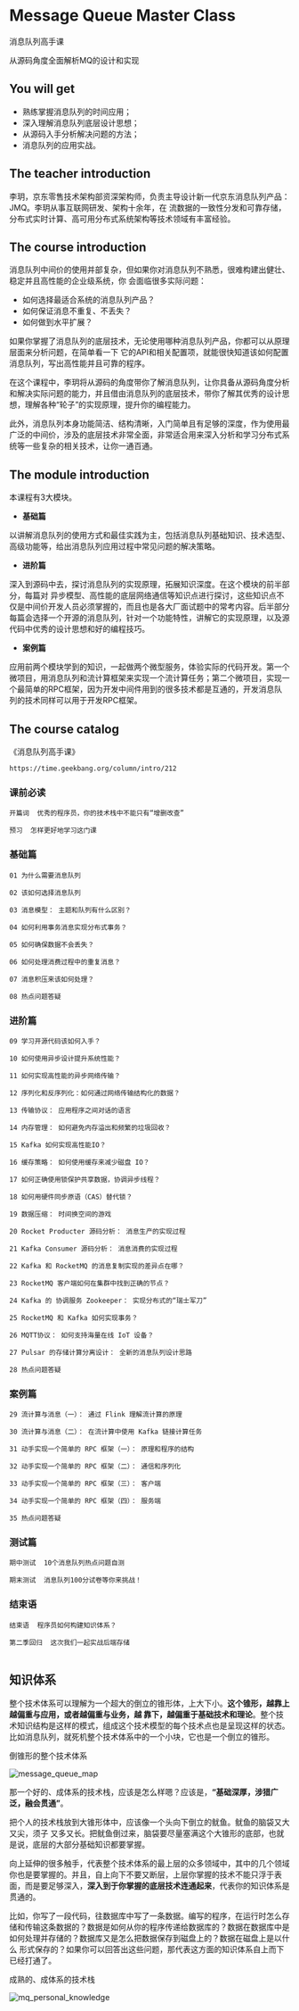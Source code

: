 # Message Queue Master Class

消息队列高手课

从源码角度全面解析MQ的设计和实现

## You will get

+ 熟练掌握消息队列的时间应用；
+ 深入理解消息队列底层设计思想；
+ 从源码入手分析解决问题的方法；
+ 消息队列的应用实战。

## The teacher introduction

李玥，京东零售技术架构部资深架构师，负责主导设计新一代京东消息队列产品： JMQ。李玥从事互联网研发、架构十余年，在 流数据的一致性分发和可靠存储，分布式实时计算、高可用分布式系统架构等技术领域有丰富经验。

## The course introduction

消息队列中间价的使用并部复杂，但如果你对消息队列不熟悉，很难构建出健壮、稳定并且高性能的企业级系统，你 会面临很多实际问题：

+ 如何选择最适合系统的消息队列产品？
+ 如何保证消息不重复、不丢失？
+ 如何做到水平扩展？

如果你掌握了消息队列的底层技术，无论使用哪种消息队列产品，你都可以从原理层面来分析问题，在简单看一下 它的API和相关配置项，就能很快知道该如何配置消息队列，写出高性能并且可靠的程序。

在这个课程中，李玥将从源码的角度带你了解消息队列，让你具备从源码角度分析和解决实际问题的能力，并且借由消息队列的底层技术，带你了解其优秀的设计思想，理解各种“轮子”的实现原理，提升你的编程能力。

此外，消息队列本身功能简洁、结构清晰，入门简单且有足够的深度，作为使用最广泛的中间价，涉及的底层技术非常全面，非常适合用来深入分析和学习分布式系统等一些复杂的相关技术，让你一通百通。

## The module introduction

本课程有3大模块。

+ **基础篇**

以讲解消息队列的使用方式和最佳实践为主，包括消息队列基础知识、技术选型、高级功能等，给出消息队列应用过程中常见问题的解决策略。

+ **进阶篇**

深入到源码中去，探讨消息队列的实现原理，拓展知识深度。在这个模块的前半部分，每篇对 异步模型、高性能的底层网络通信等知识点进行探讨，这些知识点不仅是中间价开发人员必须掌握的，而且也是各大厂面试题中的常考内容。后半部分每篇会选择一个开源的消息队列，针对一个功能特性，讲解它的实现原理，以及源代码中优秀的设计思想和好的编程技巧。

+ **案例篇**

应用前两个模块学到的知识，一起做两个微型服务，体验实际的代码开发。第一个微项目，用消息队列和流计算框架来实现一个流计算任务；第二个微项目，实现一个最简单的RPC框架，因为开发中间件用到的很多技术都是互通的，开发消息队列的技术同样可以用于开发RPC框架。

## The course catalog

《消息队列高手课》

```
https://time.geekbang.org/column/intro/212
```


### 课前必读
```
开篇词  优秀的程序员，你的技术栈中不能只有“增删改查”

预习  怎样更好地学习这门课

```

### 基础篇
```
01 为什么需要消息队列

02 该如何选择消息队列

03 消息模型： 主题和队列有什么区别？

04 如何利用事务消息实现分布式事务？

05 如何确保数据不会丢失？

06 如何处理消费过程中的重复消息？

07 消息积压来该如何处理？

08 热点问题答疑

```

### 进阶篇
```
09 学习开源代码该如何入手？

10 如何使用异步设计提升系统性能？

11 如何实现高性能的异步网络传输？

12 序列化和反序列化：如何通过网络传输结构化的数据？

13 传输协议： 应用程序之间对话的语言

14 内存管理： 如何避免内存溢出和频繁的垃圾回收？

15 Kafka 如何实现高性能IO？

16 缓存策略： 如何使用缓存来减少磁盘 IO？

17 如何正确使用锁保护共享数据，协调异步线程？

18 如何用硬件同步原语（CAS）替代锁？

19 数据压缩： 时间换空间的游戏

20 Rocket Producter 源码分析： 消息生产的实现过程

21 Kafka Consumer 源码分析： 消息消费的实现过程

22 Kafka 和 RocketMQ 的消息复制实现的差异点在哪？

23 RocketMQ 客户端如何在集群中找到正确的节点？

24 Kafka 的 协调服务 Zookeeper： 实现分布式的“瑞士军刀”

25 RocketMQ 和 Kafka 如何实现事务？

26 MQTT协议： 如何支持海量在线 IoT 设备？

27 Pulsar 的存储计算分离设计： 全新的消息队列设计思路

28 热点问题答疑

```

### 案例篇
```
29 流计算与消息（一）： 通过 Flink 理解流计算的原理

30 流计算与消息（二）： 在流计算中使用 Kafka 链接计算任务

31 动手实现一个简单的 RPC 框架（一）： 原理和程序的结构

32 动手实现一个简单的 RPC 框架（二）： 通信和序列化

33 动手实现一个简单的 RPC 框架（三）： 客户端

34 动手实现一个简单的 RPC 框架（四）： 服务端

35 热点问题答疑

```

### 测试篇
```
期中测试  10个消息队列热点问题自测

期末测试  消息队列100分试卷等你来挑战！

```

### 结束语
```
结束语  程序员如何构建知识体系？

第二季回归  这次我们一起实战后端存储


```


## 知识体系

整个技术体系可以理解为一个超大的倒立的锥形体，上大下小。**这个锥形，越靠上越偏重与应用，或者越偏重与业务，越 靠下，越偏重于基础技术和理论**。整个技术知识结构是这样的模式，组成这个技术模型的每个技术点也是呈现这样的状态。比如消息队列，就死机整个技术体系中的一个小块，它也是一个倒立的锥形。


倒锥形的整个技术体系

![message_queue_map](https://github.com/yumushui/database/blob/master/message_queue/message_queue_master_class/message_queue_map.jpg  "message_queue_map")

那一个好的、成体系的技术栈，应该是怎么样嗯？应该是，**“基础深厚，涉猎广泛，融会贯通”**。

把个人的技术栈放到大锥形体中，应该像一个头向下倒立的鱿鱼。鱿鱼的脑袋又大又尖，须子 又多又长。把鱿鱼倒过来，脑袋要尽量塞满这个大锥形的底部，也就是说，底层的大部分基础知识都要掌握。

向上延伸的很多触手，代表整个技术体系的最上层的众多领域中，其中的几个领域你也是要掌握的。并且，自上向下不要又断层，上层你掌握的技术不能只浮于表面，而是要足够深入，**深入到于你掌握的底层技术连通起来**，代表你的知识体系是贯通的。

比如，你写了一段代码，往数据库中写了一条数据。编写的程序，在运行时怎么存储和传输这条数据的？数据是如何从你的程序传递给数据库的？数据在数据库中是如何处理并存储的？数据库又是怎么把数据保存到磁盘上的？数据在磁盘上是以什么 形式保存的？如果你可以回答出这些问题，那代表这方面的知识体系自上而下已经打通了。

成熟的、成体系的技术栈

![mq_personal_knowledge](https://github.com/yumushui/database/blob/master/message_queue/message_queue_master_class/mq_personal_knowledge.jpg  "mq_personal_knowledge")





